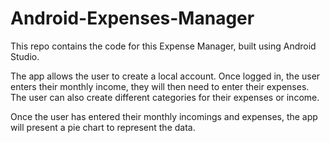 # Android-Expenses-Manager

This repo contains the code for this Expense Manager, built using Android Studio.

The app allows the user to create a local account. Once logged in, the user enters their monthly income, they will then need to enter their expenses. The user can also create different categories for their expenses or income.

Once the user has entered their monthly incomings and expenses, the app will present a pie chart to represent the data.
